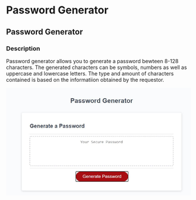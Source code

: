 # Password Generator

## Password Generator

### Description
Password generator allows you to generate a password bewteen 8-128 characters. The generated characters can be symbols, numbers as well as uppercase and lowercase letters. The type and amount of characters contained is based on the informatiion obtained by the requestor. 

![Getting Started](/images/pwgen.jpg)